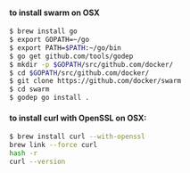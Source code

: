#### to install swarm on OSX

```bash
$ brew install go
$ export GOPATH=~/go
$ export PATH=$PATH:~/go/bin
$ go get github.com/tools/godep
$ mkdir -p $GOPATH/src/github.com/docker/
$ cd $GOPATH/src/github.com/docker/
$ git clone https://github.com/docker/swarm
$ cd swarm
$ godep go install .
```

#### to install curl with OpenSSL on OSX:

```bash
$ brew install curl --with-openssl
brew link --force curl
hash -r
curl --version
```